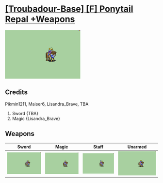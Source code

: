 # [\[Troubadour-Base\] \[F\] Ponytail Repal +Weapons](./)

<img src="./1.%20Sword/Sword_000.png" alt="[Troubadour-Base] [F] Ponytail Repal +Weapons standing" />

## Credits

Pikmin1211, Maiser6, Lisandra_Brave, TBA
1. Sword {TBA}
6. Magic {Lisandra_Brave}

## Weapons


|Sword |Magic |Staff |Unarmed |
|  :---: | :---: | :---: | :---: |
| <img alt="Sword animation" src="./1.%20Sword/Sword.gif" /> | <img alt="Magic animation" src="./6.%20Magic/Magic.gif" /> | <img alt="Staff animation" src="./7.%20Staff/Staff.gif" /> | <img alt="Unarmed animation" src="./8.%20Unarmed/Unarmed.gif" /> |
